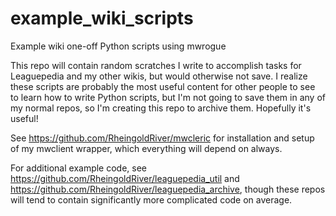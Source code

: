# example_wiki_scripts
Example wiki one-off Python scripts using mwrogue

This repo will contain random scratches I write to accomplish tasks for Leaguepedia and my other wikis, but would otherwise not save. I realize these scripts are probably the most useful content for other people to see to learn how to write Python scripts, but I'm not going to save them in any of my normal repos, so I'm creating this repo to archive them. Hopefully it's useful!

See https://github.com/RheingoldRiver/mwcleric for installation and setup of my mwclient wrapper, which everything will depend on always.

For additional example code, see https://github.com/RheingoldRiver/leaguepedia_util and https://github.com/RheingoldRiver/leaguepedia_archive, though these repos will tend to contain significantly more complicated code on average.
